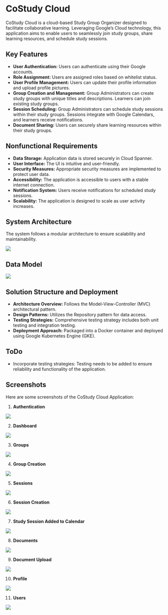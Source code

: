 # CoStudy Cloud

CoStudy Cloud is a cloud-based Study Group Organizer designed to facilitate collaborative learning. Leveraging Google’s Cloud technology, this application aims to enable users to seamlessly join study groups, share learning resources, and schedule study sessions. 

## Key Features

- **User Authentication:** Users can authenticate using their Google accounts.
- **Role Assignment:** Users are assigned roles based on whitelist status.
- **User Profile Management:** Users can update their profile information and upload profile pictures.
- **Group Creation and Management:** Group Administrators can create study groups with unique titles and descriptions. Learners can join existing study groups.
- **Session Scheduling:** Group Administrators can schedule study sessions within their study groups. Sessions integrate with Google Calendars, and learners receive notifications.
- **Document Sharing:** Users can securely share learning resources within their study groups.

## Nonfunctional Requirements

- **Data Storage:** Application data is stored securely in Cloud Spanner.
- **User Interface:** The UI is intuitive and user-friendly.
- **Security Measures:** Appropriate security measures are implemented to protect user data.
- **Accessibility:** The application is accessible to users with a stable internet connection.
- **Notification System:** Users receive notifications for scheduled study sessions.
- **Scalability:** The application is designed to scale as user activity increases.

## System Architecture

The system follows a modular architecture to ensure scalability and maintainability.

<img src="https://github.com/ElliotOne/CoStudyCloud/blob/master/docs/screenshots/system-architecture.png"/>

## Data Model

<img src="https://github.com/ElliotOne/CoStudyCloud/blob/master/docs/screenshots/db-diagram.png"/>

## Solution Structure and Deployment

- **Architecture Overview:** Follows the Model-View-Controller (MVC) architectural pattern.
- **Design Patterns:** Utilizes the Repository pattern for data access.
- **Testing Strategies:** Comprehensive testing strategy includes both unit testing and integration testing.
- **Deployment Approach:** Packaged into a Docker container and deployed using Google Kubernetes Engine (GKE).

## ToDo

- Incorporate testing strategies: Testing needs to be added to ensure reliability and functionality of the application.

## Screenshots

Here are some screenshots of the CoStudy Cloud Application:

1. **Authentication**<br/>
  <img src="https://github.com/ElliotOne/CoStudyCloud/blob/master/docs/screenshots/0.Authentication.png"/>

2. **Dashboard**<br/>
  <img src="https://github.com/ElliotOne/CoStudyCloud/blob/master/docs/screenshots/1.Dashboard.png"/>

3. **Groups**<br/>
  <img src="https://github.com/ElliotOne/CoStudyCloud/blob/master/docs/screenshots/2.Groups.png"/>

4. **Group Creation**<br/>
  <img src="https://github.com/ElliotOne/CoStudyCloud/blob/master/docs/screenshots/3.GroupCreation.png"/>

5. **Sessions**<br/>
  <img src="https://github.com/ElliotOne/CoStudyCloud/blob/master/docs/screenshots/4.Sessions.png"/>

6. **Session Creation**<br/>
  <img src="https://github.com/ElliotOne/CoStudyCloud/blob/master/docs/screenshots/5.SessionCreation.png"/>

7. **Study Session Added to Calendar**<br/>
  <img src="https://github.com/ElliotOne/CoStudyCloud/blob/master/docs/screenshots/6.StudySessionAddedToCalendar.png"/>

8. **Documents**<br/>
  <img src="https://github.com/ElliotOne/CoStudyCloud/blob/master/docs/screenshots/7.Documents.png"/>

9. **Document Upload**<br/>
  <img src="https://github.com/ElliotOne/CoStudyCloud/blob/master/docs/screenshots/8.DocumentUpload.png"/>

10. **Profile**<br/>
  <img src="https://github.com/ElliotOne/CoStudyCloud/blob/master/docs/screenshots/9.Profile.png"/>

11. **Users**<br/>
  <img src="https://github.com/ElliotOne/CoStudyCloud/blob/master/docs/screenshots/10.Users.png"/>







